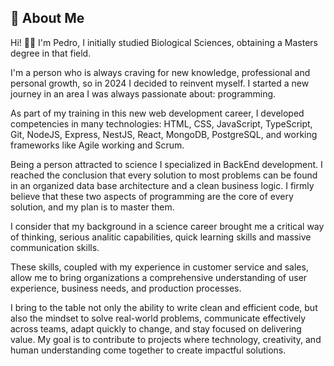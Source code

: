 
## 🚀 About Me
Hi! 👋🏼 I'm Pedro, I initially studied Biological Sciences, obtaining a Masters degree in that field.

I'm a person who is always craving for new knowledge, professional and personal growth, so in 2024 I decided to reinvent myself. I started a new journey in an area I was always passionate about: programming.

As part of my training in this new web development career, I developed competencies in many technologies: HTML, CSS, JavaScript, TypeScript, Git, NodeJS, Express, NestJS, React, MongoDB, PostgreSQL, and working frameworks like Agile working and Scrum.

Being a person attracted to science I specialized in BackEnd development. I reached the conclusion that every solution to most problems can be found in an organized data base architecture and a clean business logic. I firmly believe that these two aspects of programming are the core of every solution, and my plan is to master them.

I consider that my background in a science career brought me a critical way of thinking, serious analitic capabilities, quick learning skills and massive communication skills.

These skills, coupled with my experience in customer service and sales, allow me to bring organizations a comprehensive understanding of user experience, business needs, and production processes.

I bring to the table not only the ability to write clean and efficient code, but also the mindset to solve real-world problems, communicate effectively across teams, adapt quickly to change, and stay focused on delivering value. My goal is to contribute to projects where technology, creativity, and human understanding come together to create impactful solutions.
